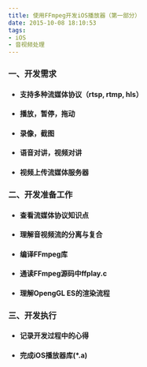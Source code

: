 ```yaml
---
title: 使用FFmpeg开发iOS播放器（第一部分）
date: 2015-10-08 18:10:53
tags:
- iOS
- 音视频处理
---
```


### 一、开发需求
* #### 支持多种流媒体协议（rtsp, rtmp, hls）
* #### 播放，暂停，拖动
* #### 录像，截图
* #### 语音对讲，视频对讲
* #### 视频上传流媒体服务器

<!-- more -->

### 二、开发准备工作
* #### 查看流媒体协议知识点
* #### 理解音视频流的分离与复合
* #### 编译FFmpeg库
* #### 通读FFmpeg源码中ffplay.c
* #### 理解OpengGL ES的渲染流程

### 三、开发执行
* #### 记录开发过程中的心得
* #### 完成iOS播放器库(*.a)